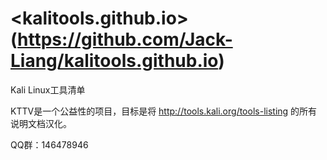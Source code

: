 # <kalitools.github.io>(https://github.com/Jack-Liang/kalitools.github.io)

Kali Linux工具清单

KTTV是一个公益性的项目，目标是将 http://tools.kali.org/tools-listing 的所有说明文档汉化。

QQ群：146478946

